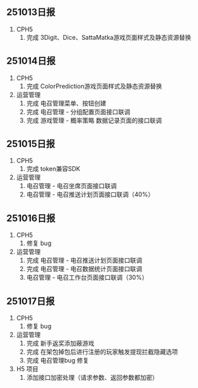 ## 251013日报
1. CPH5
   1. 完成 3Digit、Dice、SattaMatka游戏页面样式及静态资源替换

## 251014日报
1. CPH5
   1. 完成 ColorPrediction游戏页面样式及静态资源替换
2. 运营管理
   1. 完成 电召管理菜单、按钮创建
   2. 完成 电召管理 - 分组配置页面接口联调
   3. 完成 游戏管理 - 概率策略 数据记录页面的接口联调

## 251015日报
1. CPH5 
   1. 完成 token兼容SDK
2. 运营管理
   1. 电召管理 - 电召坐席页面接口联调
   2. 电召管理 - 电召推送计划页面接口联调（40%）

## 251016日报
1. CPH5 
   1. 修复 bug
2. 运营管理
   1. 完成 电召管理 - 电召推送计划页面接口联调
   2. 完成 电召管理 - 电召数据统计页面接口联调
   3. 电召管理 - 电召工作台页面接口联调（30%）

## 251017日报
1. CPH5 
   1. 修复 bug
2. 运营管理
   1. 完成 新手返奖添加蔽游戏
   2. 完成 在架包掉包后进行注册的玩家触发提现拦截隐藏选项
   3. 完成 电召管理bug 修复
2. H5 项目
   1. 添加接口加密处理（请求参数、返回参数都加密）